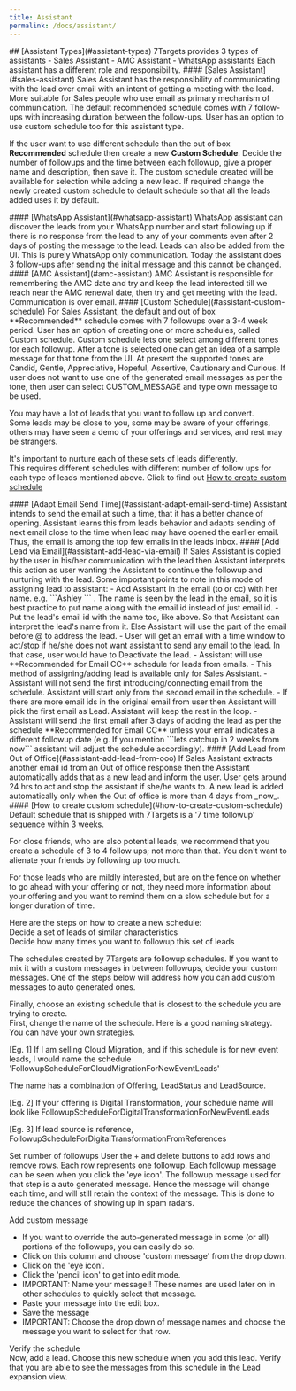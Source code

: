 ```yaml
---
title: Assistant
permalink: /docs/assistant/
---
```


<a name="assistant-types"/>
## [Assistant Types](#assistant-types)
7Targets provides 3 types of assistants
- Sales Assistant 
- AMC Assistant 
- WhatsApp assistants  
Each assistant has a different role and responsibility.  

<a name="sales-assistant"/>
#### [Sales Assistant](#sales-assistant)
Sales Assistant has the responsibility of communicating with the lead over email with an intent of getting a meeting with the lead. More suitable for Sales people who use email as primary mechanism of communication. The default recommended schedule comes with 7 follow-ups with increasing duration between the follow-ups. User has an option to use custom schedule too for this assistant type. 

If the user want to use different schedule than the out of  box **Recommended** schedule then create a new **Custom Schedule**. Decide the number of followups and the time between each followup, give a proper name and description, then save it. The custom schedule created will be available for selection while adding a new lead. If required change the newly created custom schedule to default schedule so that all the leads added uses it by default. 

<a name="whatsapp-assistant"/>
#### [WhatsApp Assistant](#whatsapp-assistant)  
WhatsApp assistant can discover the leads from your WhatsApp number and start following up if there is no response from the lead to any of your comments even after 2 days of posting the message to the lead. Leads can also be added from the UI. This is purely WhatsApp only communication. Today the assistant does 3 follow-ups after sending the initial message and this cannot be changed. 

<a name="amc-assistant"/>
#### [AMC Assistant](#amc-assistant)
AMC Assistant is responsible for remembering the AMC date and try and keep the lead interested till we reach near the AMC renewal date, then try and get meeting with the lead. Communication is over email. 

<a name="assistant-custom-schedule"/>
#### [Custom Schedule](#assistant-custom-schedule)  
For Sales Assistant, the default and out of box **Recommended** schedule comes with 7 followups over a 3-4 week period. User has an option of creating one or more schedules, called Custom schedule. Custom schedule lets one select among different tones for each followup. After a tone is selected one can get an idea of a sample message for that tone from the UI. At present the supported tones are Candid, Gentle, Appreciative, Hopeful, Assertive, Cautionary and Curious. If user does not want to use one of the generated email messages as per the tone, then user can select CUSTOM_MESSAGE and type own message to be used.  

You may have a lot of leads that you want to follow up and convert.  
Some leads may be close to you, some may be aware of your offerings, others may have seen a demo of your offerings and services, and rest may be strangers.  

It's important to nurture each of these sets of leads differently.  
This requires different schedules with different number of follow ups for each type of leads mentioned above. Click to find out [How to create custom schedule](#how-to-create-custom-schedule)  

<a name="assistant-adapt-email-send-time"/>  
#### [Adapt Email Send Time](#assistant-adapt-email-send-time)  
Assistant intends to send the email at such a time, that it has a better chance of opening. Assistant learns this from leads behavior and adapts sending of next email close to the time when lead may have opened the earlier email. Thus, the email is among the top few emails in the leads inbox.

<a name="assistant-add-lead-via-email"/>  
#### [Add Lead via Email](#assistant-add-lead-via-email)
If Sales Assistant is copied by the user in his/her communication with the lead then Assistant interprets this action as user wanting the Assistant to continue the followup and nurturing with the lead. Some important points to note in this mode of assigning lead to assistant:
- Add Assistant in the email (to or cc) with her name. e.g. ```Ashley <ashley@7targets.7ts-e.com>``` . The name is seen by the lead in the email, so it is best practice to put name along with the email id instead of just email id.
- Put the lead's email id with the name too, like above. So that Assistant can interpret the lead's name from it. Else Assistant will use the part of the email before @ to address the lead.
- User will get an email with a time window to act/stop if he/she does not want assistant to send any email to the lead. In that case, user would have to Deactivate the lead.
- Assistant will use **Recommended for Email CC** schedule for leads from emails.
- This method of assigning/adding lead is available only for Sales Assistant.
- Assistant will not send the first introducing/connecting email from the schedule. Assistant will start only from the second email in the schedule.
- If there are more email ids in the original email from user then Assistant will pick the first email as Lead. Assistant will keep the rest in the loop.
- Assistant will send the first email after 3 days of adding the lead as per the schedule **Recommended for Email CC** unless your email indicates a different followup date (e.g. If you mention ```lets catchup in 2 weeks from now``` assistant will adjust the schedule accordingly).

<a name="assistant-add-lead-from-ooo"/>   
#### [Add Lead from Out of Office](#assistant-add-lead-from-ooo)   
If Sales Assistant extracts another email id from an Out of office response then the Assistant automatically adds that as a new lead and inform the user. User gets around 24 hrs to act and stop the assistant if she/he wants to. A new lead is added automatically only when the Out of office is more than 4 days from _now_. 

<a name="how-to-create-custom-schedule"/>  
#### [How to create custom schedule](#how-to-create-custom-schedule)   
Default schedule that is shipped with 7Targets is a '7 time followup' sequence within 3 weeks. 

For close friends, who are also potential leads, we recommend that you create a schedule of 3 to 4 follow ups; not more than that. You don't want to alienate your friends by following up too much. 

For those leads who are mildly interested, but are on the fence on whether to go ahead with your offering or not, they need more information about your offering and you want to remind them on a slow schedule but for a longer duration of time. 

Here are the steps on how to create a new schedule:  
Decide a set of leads of similar characteristics  
Decide how many times you want to followup this set of leads  

The schedules created by 7Targets are followup schedules. If you want to mix it with a custom messages in between followups, decide your custom messages. One of the steps below will address how you can add custom messages to auto generated ones.

Finally, choose an existing schedule that is closest to the schedule you are trying to create.   
First, change the name of the schedule. Here is a good naming strategy. You can have your own strategies.  

[Eg. 1] If I am selling Cloud Migration, and if this schedule is for new event leads, I would name the schedule 
'FollowupScheduleForCloudMigrationForNewEventLeads'

The name has a combination of Offering, LeadStatus and LeadSource. 

[Eg. 2] If your offering is Digital Transformation, your schedule name will look like
FollowupScheduleForDigitalTransformationForNewEventLeads

[Eg. 3] If lead source is reference, 
FollowupScheduleForDigitalTransformationFromReferences

Set number of followups 
User the + and delete buttons to add rows and remove rows. Each row represents one followup. Each followup message can be seen when you click the 'eye icon'. The followup message used for that step is a auto generated message. Hence the message will change each time, and will still retain the context of the message. This is done to reduce the chances of showing up in spam radars. 

Add custom message   
- If you want to override the auto-generated message in some (or all) portions of the followups, you can easily do so.   
- Click on this column and choose 'custom message' from the drop down.   
- Click on the 'eye icon'.   
- Click the 'pencil icon' to get into edit mode.   
- IMPORTANT: Name your message!! These names are used later on in other schedules to quickly select that message.   
- Paste your message into the edit box.   
- Save the message  
- IMPORTANT: Choose the drop down of message names and choose the message you want to select for that row.   

Verify the schedule  
Now, add a lead. Choose this new schedule when you add this lead. Verify that you are able to see the messages from this schedule in the Lead expansion view. 
